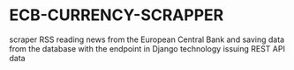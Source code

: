 # ECB-CURRENCY-SCRAPPER
scraper RSS reading news from the European Central Bank and saving data from the database with the endpoint in Django technology issuing REST API data
